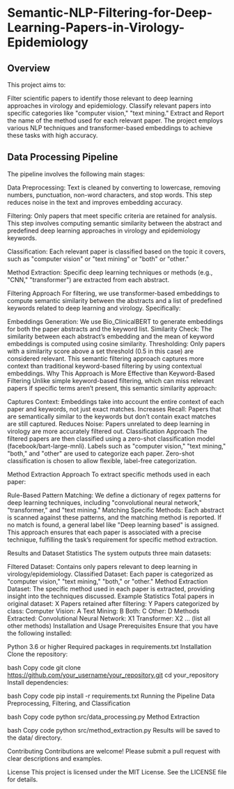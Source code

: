 # Semantic-NLP-Filtering-for-Deep-Learning-Papers-in-Virology-Epidemiology

## Overview
This project aims to:

Filter scientific papers to identify those relevant to deep learning approaches in virology and epidemiology.
Classify relevant papers into specific categories like "computer vision," "text mining."
Extract and Report the name of the method used for each relevant paper.
The project employs various NLP techniques and transformer-based embeddings to achieve these tasks with high accuracy.

## Data Processing Pipeline
The pipeline involves the following main stages:

Data Preprocessing: Text is cleaned by converting to lowercase, removing numbers, punctuation, non-word characters, and stop words. This step reduces noise in the text and improves embedding accuracy.

Filtering: Only papers that meet specific criteria are retained for analysis. This step involves computing semantic similarity between the abstract and predefined deep learning approaches in virology and epidemiology keywords.

Classification: Each relevant paper is classified based on the topic it covers, such as "computer vision" or "text mining" or "both" or "other."

Method Extraction: Specific deep learning techniques or methods (e.g., "CNN," "transformer") are extracted from each abstract.

Filtering Approach
For filtering, we use transformer-based embeddings to compute semantic similarity between the abstracts and a list of predefined keywords related to deep learning and virology. Specifically:

Embeddings Generation: We use Bio_ClinicalBERT to generate embeddings for both the paper abstracts and the keyword list.
Similarity Check: The similarity between each abstract’s embedding and the mean of keyword embeddings is computed using cosine similarity.
Thresholding: Only papers with a similarity score above a set threshold (0.5 in this case) are considered relevant. This semantic filtering approach captures more context than traditional keyword-based filtering by using contextual embeddings.
Why This Approach is More Effective than Keyword-Based Filtering
Unlike simple keyword-based filtering, which can miss relevant papers if specific terms aren’t present, this semantic similarity approach:

Captures Context: Embeddings take into account the entire context of each paper and keywords, not just exact matches.
Increases Recall: Papers that are semantically similar to the keywords but don’t contain exact matches are still captured.
Reduces Noise: Papers unrelated to deep learning in virology are more accurately filtered out.
Classification Approach
The filtered papers are then classified using a zero-shot classification model (facebook/bart-large-mnli). Labels such as "computer vision," "text mining," "both," and "other" are used to categorize each paper. Zero-shot classification is chosen to allow flexible, label-free categorization.

Method Extraction Approach
To extract specific methods used in each paper:

Rule-Based Pattern Matching: We define a dictionary of regex patterns for deep learning techniques, including "convolutional neural network," "transformer," and "text mining."
Matching Specific Methods: Each abstract is scanned against these patterns, and the matching method is reported. If no match is found, a general label like "Deep learning based" is assigned.
This approach ensures that each paper is associated with a precise technique, fulfilling the task’s requirement for specific method extraction.

Results and Dataset Statistics
The system outputs three main datasets:

Filtered Dataset: Contains only papers relevant to deep learning in virology/epidemiology.
Classified Dataset: Each paper is categorized as "computer vision," "text mining," "both," or "other."
Method Extraction Dataset: The specific method used in each paper is extracted, providing insight into the techniques discussed.
Example Statistics
Total papers in original dataset: X
Papers retained after filtering: Y
Papers categorized by class:
Computer Vision: A
Text Mining: B
Both: C
Other: D
Methods Extracted:
Convolutional Neural Network: X1
Transformer: X2
... (list all other methods)
Installation and Usage
Prerequisites
Ensure that you have the following installed:

Python 3.6 or higher
Required packages in requirements.txt
Installation
Clone the repository:

bash
Copy code
git clone https://github.com/your_username/your_repository.git
cd your_repository
Install dependencies:

bash
Copy code
pip install -r requirements.txt
Running the Pipeline
Data Preprocessing, Filtering, and Classification

bash
Copy code
python src/data_processing.py
Method Extraction

bash
Copy code
python src/method_extraction.py
Results will be saved to the data/ directory.

Contributing
Contributions are welcome! Please submit a pull request with clear descriptions and examples.

License
This project is licensed under the MIT License. See the LICENSE file for details.

